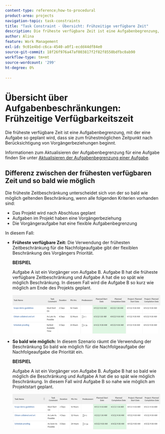 ```yaml
---
content-type: reference;how-to-procedural
product-area: projects
navigation-topic: task-constraints
title: "Task Constraint - Übersicht: Frühzeitige verfügbare Zeit"
description: Die früheste verfügbare Zeit ist eine Aufgabenbegrenzung, mit der eine Aufgabe so geplant wird, dass sie zum frühestmöglichen Zeitpunkt nach Berücksichtigung von Vorgängerbeziehungen beginnt.
author: Alina
feature: Work Management
exl-id: 9c01e4bd-c6ca-4540-a0f1-ecdd44df84e0
source-git-commit: 18f26f976a47af003817f2f82f8550bdfbc0ab90
workflow-type: tm+mt
source-wordcount: '299'
ht-degree: 0%

---
```


# Übersicht über Aufgabenbeschränkungen: Frühzeitige Verfügbarkeitszeit

Die früheste verfügbare Zeit ist eine Aufgabenbegrenzung, mit der eine Aufgabe so geplant wird, dass sie zum frühestmöglichen Zeitpunkt nach Berücksichtigung von Vorgängerbeziehungen beginnt.

Informationen zum Aktualisieren der Aufgabenbegrenzung für eine Aufgabe finden Sie unter [Aktualisieren der Aufgabenbegrenzung einer Aufgabe](../../../manage-work/tasks/task-constraints/update-task-constraint-of-task.md).

<!--
<p data-mc-conditions="QuicksilverOrClassic.Draft mode">(NOTE: replaced with new article linked above) </p>
-->

<!--
<p data-mc-conditions="QuicksilverOrClassic.Draft mode">To update the Task Constraint to Earliest Available Time:</p>
-->

<!--
   <li value="1" data-mc-conditions="QuicksilverOrClassic.Draft mode">Go to a task whose constraint you want to modify. </li>
   -->

<!--
   <p data-mc-conditions="QuicksilverOrClassic.Draft mode">Click <strong>Edit Task</strong>.</p>
   -->

<!--
   <p data-mc-conditions="QuicksilverOrClassic.Draft mode">Click the <strong>More</strong> icon <img src="assets/qs-more-icon-on-an-object.png"> next to the task name, then click <strong>Edit</strong>.</p>
   -->

<!--
   <p data-mc-conditions="QuicksilverOrClassic.Draft mode">In the <strong>Overview</strong> section, expand the <strong>Task Constraint</strong> drop-down menu.</p>
   -->

<!--
   <p data-mc-conditions="QuicksilverOrClassic.Draft mode">Select <strong>Earliest Available Time</strong>.</p>
   -->

<!--
   <li value="5" data-mc-conditions="QuicksilverOrClassic.Draft mode">Click <strong>Save Changes</strong>.</li>
   -->

## Differenz zwischen der frühesten verfügbaren Zeit und so bald wie möglich

<!--
<p data-mc-conditions="QuicksilverOrClassic.Draft mode">(NOTE: [! This section is duplicated in "Earliest Available Time"])</p>
-->

Die früheste Zeitbeschränkung unterscheidet sich von der so bald wie möglich geltenden Beschränkung, wenn alle folgenden Kriterien vorhanden sind:

* Das Projekt wird nach Abschluss geplant
* Aufgaben im Projekt haben eine Vorgängerbeziehung
* Die Vorgängeraufgabe hat eine flexible Aufgabenbegrenzung

In diesem Fall:

* **Früheste verfügbare Zeit:** Die Verwendung der frühesten Zeitbeschränkung für die Nachfolgeaufgabe gibt der flexiblen Beschränkung des Vorgängers Priorität.

   **BEISPIEL**

   Aufgabe A ist ein Vorgänger von Aufgabe B. Aufgabe B hat die früheste verfügbare Zeitbeschränkung und Aufgabe A hat die so spät wie möglich Beschränkung. In diesem Fall wird die Aufgabe B so kurz wie möglich am Ende des Projekts geplant.

   ![Die früheste Zeitbeschränkung für &quot;Verfügbare Zeit&quot;, wenn die Aufgabe die Daten nahe dem Abschlussdatum des Projekts hat](assets/earliest-available-constraint-dates-closer-to-project-completion-350x137.png)

* **So bald wie möglich:** In diesem Szenario räumt die Verwendung der Beschränkung So bald wie möglich für die Nachfolgeaufgabe der Nachfolgeaufgabe die Priorität ein.

   **BEISPIEL**

   Aufgabe A ist ein Vorgänger von Aufgabe B. Aufgabe B hat so bald wie möglich die Beschränkung und Aufgabe A hat die so spät wie möglich Beschränkung. In diesem Fall wird Aufgabe B so nahe wie möglich am Projektstart geplant.

   ![Sofort wie möglich Beschränkung, wenn die Aufgabe die Daten nahe dem Startdatum des Projekts hat](assets/as-soon-as-possible-dates-closer-to-project-start-350x126.png)
